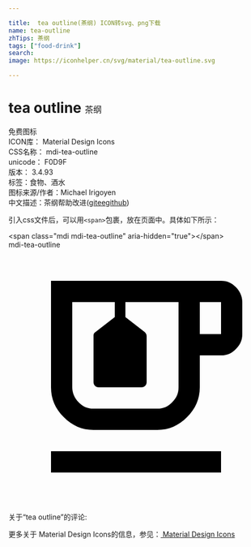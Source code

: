 ```yaml
---

title:  tea outline(茶纲) ICON转svg、png下载
name: tea-outline
zhTips: 茶纲
tags: ["food-drink"]
search: 
image: https://iconhelper.cn/svg/material/tea-outline.svg

---
```


# tea outline  <small style="font-size: 60%;font-weight: 100">茶纲</small>


<div class="detail-page">
<p>
<span><span class="badge-success badge">免费图标</span> </span>
<br/>
<span>
ICON库：
<span class="badge-secondary badge">Material Design Icons</span> 
</span>
<br/>
<span>
CSS名称：
<span class="badge-secondary badge">mdi-tea-outline</span> 
</span>
<br/>
<span>
unicode：
<span class="badge-secondary badge">F0D9F</span> 
<copy-btn content='F0D9F' btn-title=""></copy-btn>
<copy-btn :content='String.fromCodePoint(parseInt("F0D9F", 16))' btn-title="复制U"></copy-btn>
</span>
<br/>
<span>
版本：
<span class="badge-secondary badge">3.4.93</span> 
</span><br/><span>标签：<span class="badge-light badge"><router-link to="/tags/food-drink.html">食物、酒水</router-link></span></span>
<br/>
<span>图标来源/作者：<span class="badge-light badge">Michael Irigoyen</span></span> 
<br/>
<span class="zh-detail">中文描述：<span class="badge-primary badge">茶纲</span><span class="help-link"><span>帮助改进</span>(<a href="https://gitee.com/liuwave/icon-helper/edit/master/json/material/tea-outline.json" target="_blank" rel="noopener noreferrer">gitee</a><a href="https://github.com/liuwave/icon-helper/edit/master/json/material/tea-outline.json" target="_blank" rel="noopener noreferrer">github</a></span>)</span><br/>
</p>
</div>
<div class="alert alert-dark">
  <i class="mdi mdi-tea-outline mdi-48px"></i>
  <i class="mdi mdi-tea-outline mdi-36px"></i>
  <i class="mdi mdi-tea-outline mdi-24px"></i>
  <i class="mdi mdi-tea-outline mdi-18px"></i>
</div>
<div>
  <p>引入css文件后，可以用<code>&lt;span&gt;</code>包裹，放在页面中。具体如下所示：    
  </p>
  <div class="alert alert-primary" style="font-size: 14px">
    &lt;span class="mdi mdi-tea-outline" aria-hidden="true"&gt;&lt;/span&gt;
    <copy-btn content='<span class="mdi mdi-tea-outline" aria-hidden="true"></span>'></copy-btn>
  </div>
  <div class="alert alert-secondary">
    <i class="mdi mdi-tea-outline"
    style="font-size: 24px"
    aria-hidden="true"></i> mdi-tea-outline
    <copy-btn content="mdi-tea-outline" btn-title="复制图标名称"></copy-btn>
  </div>
</div>
<div id="svg" class="svg-wrap">
<svg xmlns="http://www.w3.org/2000/svg" viewBox="0 0 24 24"><path d="M4,19H20V21H4V19M21.4,3.6C21,3.2 20.6,3 20,3H4V13C4,14.1 4.4,15 5.2,15.8C6,16.6 6.9,17 8,17H14C15.1,17 16,16.6 16.8,15.8C17.6,15 18,14.1 18,13V10H20C20.6,10 21,9.8 21.4,9.4C21.8,9 22,8.6 22,8V5C22,4.5 21.8,4 21.4,3.6M16,5V8L16,10V13C16,13.6 15.8,14 15.4,14.4C15,14.8 14.6,15 14,15H8C7.4,15 7,14.8 6.6,14.4C6.2,14 6,13.5 6,13V5H10V6.4L8.2,7.8C8,7.9 8,8.1 8,8.2V12.5C8,12.8 8.2,13 8.5,13H12.5C12.8,13 13,12.8 13,12.5V8.2C13,8 12.9,7.9 12.8,7.8L11,6.4V5H16M20,8H18V5H20V8Z" /></svg>
</div>
<detail full-name='mdi-tea-outline'></detail>
<div>
<p>关于“tea outline”的评论:</p>
</div>
<Vssue title="关于“tea outline”的评论" ></Vssue>    
<div><p>更多关于 Material Design Icons的信息，参见：<a target="_blank" href="https://iconhelper.cn/material.html"> Material Design Icons</a>
</p></div>

